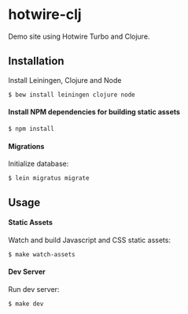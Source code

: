 # hotwire-clj

Demo site using Hotwire Turbo and Clojure.

## Installation

Install Leiningen, Clojure and Node

    $ bew install leiningen clojure node

#### Install NPM dependencies for building static assets

    $ npm install

#### Migrations

Initialize database:

    $ lein migratus migrate

## Usage

#### Static Assets

Watch and build Javascript and CSS static assets:

    $ make watch-assets

#### Dev Server

Run dev server:

    $ make dev

